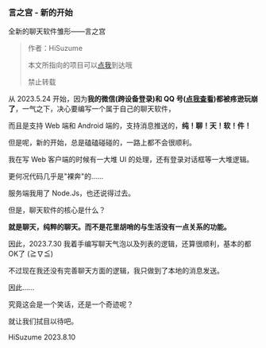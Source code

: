 ### 言之宫 - 新的开始

全新的聊天软件雏形——言之宫

> 作者：HiSuzume
> 
> 本文所指向的项目可以[点我](https://github.com/LingChair-Project/PalaceOfWords)到达哦
> 
> 禁止转载

从 2023.5.24 开始，因为**我的微信(跨设备登录)和 QQ 号([点我查看](../../Refer/QQ因机器人被限制登录事件/))都被疼逊玩崩了**，一气之下，决心要编写一个属于自己的聊天软件，

而且是支持 Web 端和 Android 端的，支持消息推送的，**纯！聊！天！软！件！**

但是呢，新的开始，总是磕磕碰碰的，一路上都不会很顺利。

我在写 Web 客户端的时候有一大堆 UI 的处理，还有登录对话框等一大堆逻辑。

更何况代码几乎是"裸奔"的......

服务端我用了 Node.Js，也还说得过去。

但是，聊天软件的核心是什么？

**就是聊天，纯粹的聊天。而不是花里胡哨的与生活没有一点关系的功能。**

因此，2023.7.30 我着手编写聊天气泡以及列表的逻辑，还算很顺利，基本的都OK了 (≧∇≦)

不过现在我还没有完善聊天方面的逻辑，我只做到了本地的消息发送。

因此......

究竟这会是一个笑话，还是一个奇迹呢？

就让我们拭目以待吧。

HiSuzume 2023.8.10
